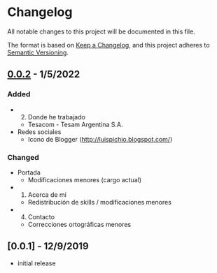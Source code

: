# Changelog

All notable changes to this project will be documented in this file.

The format is based on [Keep a Changelog],
and this project adheres to [Semantic Versioning].

## [0.0.2] - 1/5/2022

### Added
- 02. Donde he trabajado
  - Tesacom - Tesam Argentina S.A.
- Redes sociales
  - Icono de Blogger (http://luispichio.blogspot.com/)

### Changed
- Portada
  - Modificaciones menores (cargo actual)
- 01. Acerca de mí
  - Redistribución de skills / modificaciones menores
- 04. Contacto
  - Correcciones ortográficas menores

## [0.0.1] - 12/9/2019
- initial release

<!-- Links -->
[keep a changelog]: https://keepachangelog.com/en/1.0.0/
[semantic versioning]: https://semver.org/spec/v2.0.0.html

<!-- Versions -->
[0.0.2]: https://github.com/Author/Repository/releases/tag/v0.0.2
